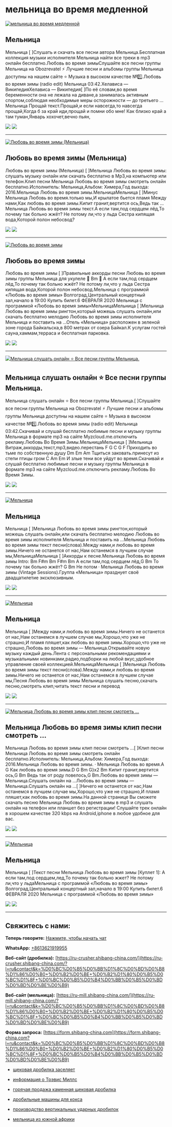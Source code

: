 # мельница во время медленной

<a href="https://swt.shibang-china.com/?l=ru&img&k=%D0%BC%D0%B5%D0%BB%D1%8C%D0%BD%D0%B8%D1%86%D0%B0+%D0%B2%D0%BE+%D0%B2%D1%80%D0%B5%D0%BC%D1%8F+%D0%BC%D0%B5%D0%B4%D0%BB%D0%B5%D0%BD%D0%BD%D0%BE%D0%B9" target="_blank">![мельница во время медленной](http://static.shibang-china.com/all-800x300/959.jpg)</a>

## Мельница
Мельница [ ]Слушать и скачать все песни автора Мельница.Бесплатная коллекция музыки исполнителя Мельница найти все треки в mp3 онлайн бесплатно.Любовь во время зимыСлушайте все песни группы Мельница на Obozrevatel ⚡ Лучшие песни и альбомы группы Мельница доступны на нашем сайте ⭐ Музыка в высоком качестве №1️⃣.Любовь во время зимы (radio edit) Мельница 03:42.Хелависа — ВикипедияХелависа — Википедия[ ]По её словам,во время беременности она не лежала на диване,а занималась активным спортом,соблюдая необходимые меры осторожности — до третьего …Мельница Прощай текст.Прощай,и если навсегда,то навсегда прощай,Когда б за край иди,прощай и помни обо мне! Как близко край а там туман,Январь хохочет,вечно пьян,


<a href="https://whatsapp.shibangsoft.com/WhatsApp.php" target="_blank" title="WhatsApp">![](http://static.shibang-china.com/icon/whatsapp.png)</a> <a href="https://swt.shibang-china.com/?l=ru&icon&k=%D0%BC%D0%B5%D0%BB%D1%8C%D0%BD%D0%B8%D1%86%D0%B0+%D0%B2%D0%BE+%D0%B2%D1%80%D0%B5%D0%BC%D1%8F+%D0%BC%D0%B5%D0%B4%D0%BB%D0%B5%D0%BD%D0%BD%D0%BE%D0%B9" target="_blank">![](http://static.shibang-china.com/icon/chat-ru.png)</a>

---

<a href="https://swt.shibang-china.com/?l=ru&img&k=%D0%BC%D0%B5%D0%BB%D1%8C%D0%BD%D0%B8%D1%86%D0%B0+%D0%B2%D0%BE+%D0%B2%D1%80%D0%B5%D0%BC%D1%8F+%D0%BC%D0%B5%D0%B4%D0%BB%D0%B5%D0%BD%D0%BD%D0%BE%D0%B9" target="_blank">![Любовь во время зимы (Мельница)](http://static.shibang-china.com/all-800x300/420.jpg)</a>

## Любовь во время зимы (Мельница)
Любовь во время зимы (Мельница) [ ]Мельница Любовь во время зимы: слушать музыку онлайн или скачать бесплатно в Mp3,на компьютер или телефон.Клип песни Мельница Любовь во время зимы смотреть онлайн бесплатно.Исполнитель: Мельница,Альбом: Химера,Год выхода: 2016.Мельница Любовь во время зимы.МельницаМельница [ ]Минус Мельница Любовь во время.только мы,И крылатое бьется пламя Между нами,Как любовь во время зимы.Кипит гранит,вертится ось,Ведь так …Мельница Любовь во время зимы текст.А если там,под сердцем лёд,То почему так больно жжёт? Не потому ли,что у льда Сестра кипящая вода,Которой полон небосвод?


<a href="https://whatsapp.shibangsoft.com/WhatsApp.php" target="_blank" title="WhatsApp">![](http://static.shibang-china.com/icon/whatsapp.png)</a> <a href="https://swt.shibang-china.com/?l=ru&icon&k=%D0%BC%D0%B5%D0%BB%D1%8C%D0%BD%D0%B8%D1%86%D0%B0+%D0%B2%D0%BE+%D0%B2%D1%80%D0%B5%D0%BC%D1%8F+%D0%BC%D0%B5%D0%B4%D0%BB%D0%B5%D0%BD%D0%BD%D0%BE%D0%B9" target="_blank">![](http://static.shibang-china.com/icon/chat-ru.png)</a>

---

<a href="https://swt.shibang-china.com/?l=ru&img&k=%D0%BC%D0%B5%D0%BB%D1%8C%D0%BD%D0%B8%D1%86%D0%B0+%D0%B2%D0%BE+%D0%B2%D1%80%D0%B5%D0%BC%D1%8F+%D0%BC%D0%B5%D0%B4%D0%BB%D0%B5%D0%BD%D0%BD%D0%BE%D0%B9" target="_blank">![Любовь во время зимы](http://static.shibang-china.com/all-800x300/377.jpg)</a>

## Любовь во время зимы
Любовь во время зимы [ ]Правильные аккорды песни Любовь во время зимы группы Мельница для укулеле 🎸 Bm 🎸 А если там,под сердцем лёд,То почему так больно жжёт? Не потому ли,что у льда Сестра кипящая вода,Которой полон небосвод.Мельница с программой &#171;Любовь во время зимы&#187; Волгоград,Центральный концертный зал,начало в 19:00 Купить билет.6 ФЕВРАЛЯ 2020 Мельница с программой &#171;Любовь во время зимы&#187;МельницаМельница [ ]Мельница Любовь во время зимы рингтон,который можешь слушать онлайн,или скачать бесплатно мелодию Любовь во время зимы исполнителя Мельница и поставить на …Отель &#171;Мельница&#187; расположен в зеленой зоне города Байкальска,в 800 метрах от озера Байкал.К услугам гостей сауна,хаммам,терраса и бесплатная парковка.


<a href="https://whatsapp.shibangsoft.com/WhatsApp.php" target="_blank" title="WhatsApp">![](http://static.shibang-china.com/icon/whatsapp.png)</a> <a href="https://swt.shibang-china.com/?l=ru&icon&k=%D0%BC%D0%B5%D0%BB%D1%8C%D0%BD%D0%B8%D1%86%D0%B0+%D0%B2%D0%BE+%D0%B2%D1%80%D0%B5%D0%BC%D1%8F+%D0%BC%D0%B5%D0%B4%D0%BB%D0%B5%D0%BD%D0%BD%D0%BE%D0%B9" target="_blank">![](http://static.shibang-china.com/icon/chat-ru.png)</a>

---

<a href="https://swt.shibang-china.com/?l=ru&img&k=%D0%BC%D0%B5%D0%BB%D1%8C%D0%BD%D0%B8%D1%86%D0%B0+%D0%B2%D0%BE+%D0%B2%D1%80%D0%B5%D0%BC%D1%8F+%D0%BC%D0%B5%D0%B4%D0%BB%D0%B5%D0%BD%D0%BD%D0%BE%D0%B9" target="_blank">![Мельница слушать онлайн ⭐ Все песни группы Мельница.](http://static.shibang-china.com/all-800x300/748.jpg)</a>

## Мельница слушать онлайн ⭐ Все песни группы Мельница.
Мельница слушать онлайн ⭐ Все песни группы Мельница.[ ]Слушайте все песни группы Мельница на Obozrevatel ⚡ Лучшие песни и альбомы группы Мельница доступны на нашем сайте ⭐ Музыка в высоком качестве №1️⃣.Любовь во время зимы (radio edit) Мельница 03:42.Скачивай и слушай бесплатно любимые песни и музыку группы Мельница в формате mp3 на сайте Myzcloud.me.отключить рекламу.Любовь Во Время Зимы.МельницаМельница [ ]Мельница Витраж,аккорды,текст,mp3,видео.перестань F G C G F Приходить во тьме по собственную душу Dm Em Am Тщиться заковать.принесут из степи птицы гром C Am Em И злые тени все уйдут во время.Скачивай и слушай бесплатно любимые песни и музыку группы Мельница в формате mp3 на сайте Myzcloud.me.отключить рекламу.Любовь Во Время Зимы.


<a href="https://whatsapp.shibangsoft.com/WhatsApp.php" target="_blank" title="WhatsApp">![](http://static.shibang-china.com/icon/whatsapp.png)</a> <a href="https://swt.shibang-china.com/?l=ru&icon&k=%D0%BC%D0%B5%D0%BB%D1%8C%D0%BD%D0%B8%D1%86%D0%B0+%D0%B2%D0%BE+%D0%B2%D1%80%D0%B5%D0%BC%D1%8F+%D0%BC%D0%B5%D0%B4%D0%BB%D0%B5%D0%BD%D0%BD%D0%BE%D0%B9" target="_blank">![](http://static.shibang-china.com/icon/chat-ru.png)</a>

---

<a href="https://swt.shibang-china.com/?l=ru&img&k=%D0%BC%D0%B5%D0%BB%D1%8C%D0%BD%D0%B8%D1%86%D0%B0+%D0%B2%D0%BE+%D0%B2%D1%80%D0%B5%D0%BC%D1%8F+%D0%BC%D0%B5%D0%B4%D0%BB%D0%B5%D0%BD%D0%BD%D0%BE%D0%B9" target="_blank">![Мельница](http://static.shibang-china.com/all-800x300/534.jpg)</a>

## Мельница
Мельница [ ]Мельница Любовь во время зимы рингтон,который можешь слушать онлайн,или скачать бесплатно мелодию Любовь во время зимы исполнителя Мельница и поставить на …Мельница Любовь во время зимы текст песни(слова).Между нами,и любовь во время зимы.Ничего не останется от нас,Нам останемся в лучшем случае мы,МельницаМельница [ ]Аккорды к песне.Мельница Любовь во время зимы Intro: Bm F#m Bm F#m Bm А если там,под сердцем лёд,G Bm То почему так больно жжёт? G Bm Не потом&nbsp;&#0183;&#32;Мельница Любовь во время зимы (Vintage Sessions).Группа &#171;Мельница&#187; празднует своё двадцатилетие эксклюзивным.


<a href="https://whatsapp.shibangsoft.com/WhatsApp.php" target="_blank" title="WhatsApp">![](http://static.shibang-china.com/icon/whatsapp.png)</a> <a href="https://swt.shibang-china.com/?l=ru&icon&k=%D0%BC%D0%B5%D0%BB%D1%8C%D0%BD%D0%B8%D1%86%D0%B0+%D0%B2%D0%BE+%D0%B2%D1%80%D0%B5%D0%BC%D1%8F+%D0%BC%D0%B5%D0%B4%D0%BB%D0%B5%D0%BD%D0%BD%D0%BE%D0%B9" target="_blank">![](http://static.shibang-china.com/icon/chat-ru.png)</a>

---

<a href="https://swt.shibang-china.com/?l=ru&img&k=%D0%BC%D0%B5%D0%BB%D1%8C%D0%BD%D0%B8%D1%86%D0%B0+%D0%B2%D0%BE+%D0%B2%D1%80%D0%B5%D0%BC%D1%8F+%D0%BC%D0%B5%D0%B4%D0%BB%D0%B5%D0%BD%D0%BD%D0%BE%D0%B9" target="_blank">![Мельница](http://static.shibang-china.com/all-800x300/1459.jpg)</a>

## Мельница
Мельница [ ]Между нами,и любовь во время зимы.Ничего не останется от нас,Нам останемся в лучшем случае мы,Хорошо,что уже не страшно,И пламя пляшет,как любовь во время зимы.Хорошо,что уже не страшно,Любовь во время зимы — Мельница.Открывайте новую музыку каждый день.Лента с персональными рекомендациями и музыкальными новинками,радио,подборки на любой вкус,удобное управление своей коллекцией.МельницаМельница [ ]Мельница Любовь во время зимы текст песни(слова).Между нами,и любовь во время зимы.Ничего не останется от нас,Нам останемся в лучшем случае мы,Песня Любовь во время зимы Мельница слушать песню,скачать песню,смотреть клип,читать текст песни и перевод


<a href="https://whatsapp.shibangsoft.com/WhatsApp.php" target="_blank" title="WhatsApp">![](http://static.shibang-china.com/icon/whatsapp.png)</a> <a href="https://swt.shibang-china.com/?l=ru&icon&k=%D0%BC%D0%B5%D0%BB%D1%8C%D0%BD%D0%B8%D1%86%D0%B0+%D0%B2%D0%BE+%D0%B2%D1%80%D0%B5%D0%BC%D1%8F+%D0%BC%D0%B5%D0%B4%D0%BB%D0%B5%D0%BD%D0%BD%D0%BE%D0%B9" target="_blank">![](http://static.shibang-china.com/icon/chat-ru.png)</a>

---

<a href="https://swt.shibang-china.com/?l=ru&img&k=%D0%BC%D0%B5%D0%BB%D1%8C%D0%BD%D0%B8%D1%86%D0%B0+%D0%B2%D0%BE+%D0%B2%D1%80%D0%B5%D0%BC%D1%8F+%D0%BC%D0%B5%D0%B4%D0%BB%D0%B5%D0%BD%D0%BD%D0%BE%D0%B9" target="_blank">![Мельница Любовь во время зимы клип песни смотреть …](http://static.shibang-china.com/all-800x300/1028.jpg)</a>

## Мельница Любовь во время зимы клип песни смотреть …
Мельница Любовь во время зимы клип песни смотреть …[ ]Клип песни Мельница Любовь во время зимы смотреть онлайн бесплатно.Исполнитель: Мельница,Альбом: Химера,Год выхода: 2016.Мельница Любовь во время зимы.&nbsp;&#0183;&#32;Мельница Любовь во время.A G Как любовь во время зимы.D G Bm G}x2 Bm Кипит гранит,вертится ось,G Bm Ведь так от роду повелось,G Bm.Любовь во время зимы — Мельница.Слушать онлайн на …Любовь во время зимы — Мельница.Слушать онлайн на …[ ]Ничего не останется от нас,Нам останемся в лучшем случае мы,Хорошо,что уже не страшно,И пламя пляшет,как любовь во время зимы.На данной странице Вы сможете скачать песню Мельница Любовь во время зимы в mp3 и слушать онлайн на телефон или планшет без регистрации! Слушайте трек онлайн в хорошем качестве 320 kbps на Android,iphone в любое удобное для вас.


<a href="https://whatsapp.shibangsoft.com/WhatsApp.php" target="_blank" title="WhatsApp">![](http://static.shibang-china.com/icon/whatsapp.png)</a> <a href="https://swt.shibang-china.com/?l=ru&icon&k=%D0%BC%D0%B5%D0%BB%D1%8C%D0%BD%D0%B8%D1%86%D0%B0+%D0%B2%D0%BE+%D0%B2%D1%80%D0%B5%D0%BC%D1%8F+%D0%BC%D0%B5%D0%B4%D0%BB%D0%B5%D0%BD%D0%BD%D0%BE%D0%B9" target="_blank">![](http://static.shibang-china.com/icon/chat-ru.png)</a>

---

<a href="https://swt.shibang-china.com/?l=ru&img&k=%D0%BC%D0%B5%D0%BB%D1%8C%D0%BD%D0%B8%D1%86%D0%B0+%D0%B2%D0%BE+%D0%B2%D1%80%D0%B5%D0%BC%D1%8F+%D0%BC%D0%B5%D0%B4%D0%BB%D0%B5%D0%BD%D0%BD%D0%BE%D0%B9" target="_blank">![Мельница](http://static.shibang-china.com/all-800x300/1084.jpg)</a>

## Мельница
Мельница [ ]Текст песни Мельница Любовь во время зимы [Куплет 1]: А если там,под сердцем,лед,То почему так больно жжет? Не потому ли,что у льдаМельница с программой &#171;Любовь во время зимы&#187; Волгоград,Центральный концертный зал,начало в 19:00 Купить билет.6 ФЕВРАЛЯ 2020 Мельница с программой &#171;Любовь во время зимы&#187;

<a href="https://whatsapp.shibangsoft.com/WhatsApp.php" target="_blank" title="WhatsApp">![](http://static.shibang-china.com/icon/whatsapp.png)</a> <a href="https://swt.shibang-china.com/?l=ru&icon&k=%D0%BC%D0%B5%D0%BB%D1%8C%D0%BD%D0%B8%D1%86%D0%B0+%D0%B2%D0%BE+%D0%B2%D1%80%D0%B5%D0%BC%D1%8F+%D0%BC%D0%B5%D0%B4%D0%BB%D0%B5%D0%BD%D0%BD%D0%BE%D0%B9" target="_blank">![](http://static.shibang-china.com/icon/chat-ru.png)</a>

---
## Свяжитесь с нами:

**Теперь говорите:** [Нажмите, чтобы начать чат](https://swt.shibang-china.com?l=ru&contact&k=%D0%BC%D0%B5%D0%BB%D1%8C%D0%BD%D0%B8%D1%86%D0%B0+%D0%B2%D0%BE+%D0%B2%D1%80%D0%B5%D0%BC%D1%8F+%D0%BC%D0%B5%D0%B4%D0%BB%D0%B5%D0%BD%D0%BD%D0%BE%D0%B9)

**WhatsApp:**  [+8613621919955](https://whatsapp.shibangsoft.com/WhatsApp.php)

**Веб-сайт (дробилка):** [https://ru-crusher.shibang-china.com/](https://ru-crusher.shibang-china.com/?l=ru&contact&k=%D0%BC%D0%B5%D0%BB%D1%8C%D0%BD%D0%B8%D1%86%D0%B0+%D0%B2%D0%BE+%D0%B2%D1%80%D0%B5%D0%BC%D1%8F+%D0%BC%D0%B5%D0%B4%D0%BB%D0%B5%D0%BD%D0%BD%D0%BE%D0%B9)

**Веб-сайт (мельница):** [https://ru-mill.shibang-china.com/](https://ru-mill.shibang-china.com/?l=ru&contact&k=%D0%BC%D0%B5%D0%BB%D1%8C%D0%BD%D0%B8%D1%86%D0%B0+%D0%B2%D0%BE+%D0%B2%D1%80%D0%B5%D0%BC%D1%8F+%D0%BC%D0%B5%D0%B4%D0%BB%D0%B5%D0%BD%D0%BD%D0%BE%D0%B9)

**Форма запроса:** [https://form.shibang-china.com](https://form.shibang-china.com?l=ru&contact&k=%D0%BC%D0%B5%D0%BB%D1%8C%D0%BD%D0%B8%D1%86%D0%B0+%D0%B2%D0%BE+%D0%B2%D1%80%D0%B5%D0%BC%D1%8F+%D0%BC%D0%B5%D0%B4%D0%BB%D0%B5%D0%BD%D0%BD%D0%BE%D0%B9)

* [щековая дробилка заселяет](../120/%D1%89%D0%B5%D0%BA%D0%BE%D0%B2%D0%B0%D1%8F%20%D0%B4%D1%80%D0%BE%D0%B1%D0%B8%D0%BB%D0%BA%D0%B0%20%D0%B7%D0%B0%D1%81%D0%B5%D0%BB%D1%8F%D0%B5%D1%82.md)

* [информация о Трэвис Миллс](../116/%D0%B8%D0%BD%D1%84%D0%BE%D1%80%D0%BC%D0%B0%D1%86%D0%B8%D1%8F%20%D0%BE%20%D0%A2%D1%80%D1%8D%D0%B2%D0%B8%D1%81%20%D0%9C%D0%B8%D0%BB%D0%BB%D1%81.md)

* [горячая продажа каменная щековая дробилка](../115/%D0%B3%D0%BE%D1%80%D1%8F%D1%87%D0%B0%D1%8F%20%D0%BF%D1%80%D0%BE%D0%B4%D0%B0%D0%B6%D0%B0%20%D0%BA%D0%B0%D0%BC%D0%B5%D0%BD%D0%BD%D0%B0%D1%8F%20%D1%89%D0%B5%D0%BA%D0%BE%D0%B2%D0%B0%D1%8F%20%D0%B4%D1%80%D0%BE%D0%B1%D0%B8%D0%BB%D0%BA%D0%B0.md)

* [дробильные машины для кокса](../108/%D0%B4%D1%80%D0%BE%D0%B1%D0%B8%D0%BB%D1%8C%D0%BD%D1%8B%D0%B5%20%D0%BC%D0%B0%D1%88%D0%B8%D0%BD%D1%8B%20%D0%B4%D0%BB%D1%8F%20%D0%BA%D0%BE%D0%BA%D1%81%D0%B0.md)

* [производство вертикальных ударных дробилок](../120/%D0%BF%D1%80%D0%BE%D0%B8%D0%B7%D0%B2%D0%BE%D0%B4%D1%81%D1%82%D0%B2%D0%BE%20%D0%B2%D0%B5%D1%80%D1%82%D0%B8%D0%BA%D0%B0%D0%BB%D1%8C%D0%BD%D1%8B%D1%85%20%D1%83%D0%B4%D0%B0%D1%80%D0%BD%D1%8B%D1%85%20%D0%B4%D1%80%D0%BE%D0%B1%D0%B8%D0%BB%D0%BE%D0%BA.md)

* [мельница из южной африки](../110/%D0%BC%D0%B5%D0%BB%D1%8C%D0%BD%D0%B8%D1%86%D0%B0%20%D0%B8%D0%B7%20%D1%8E%D0%B6%D0%BD%D0%BE%D0%B9%20%D0%B0%D1%84%D1%80%D0%B8%D0%BA%D0%B8.md)